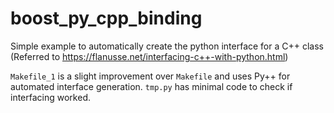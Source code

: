 # boost_py_cpp_binding
Simple example to automatically create the python interface for a C++ class
(Referred to https://flanusse.net/interfacing-c++-with-python.html)

`Makefile_1` is a slight improvement over `Makefile` and uses Py++ for automated interface generation.
`tmp.py` has minimal code to check if interfacing worked.
